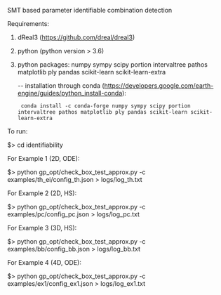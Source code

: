 
SMT based parameter identifiable combination detection

Requirements:
1. dReal3 (https://github.com/dreal/dreal3)
2. python (python version > 3.6)
3. python packages: numpy sympy scipy portion intervaltree pathos matplotlib ply pandas scikit-learn scikit-learn-extra

    -- installation through conda (https://developers.google.com/earth-engine/guides/python_install-conda):	
    
		conda install -c conda-forge numpy sympy scipy portion intervaltree pathos matplotlib ply pandas scikit-learn scikit-learn-extra

To run:

$> cd identifiability

For Example 1 (2D, ODE):

$> python gp_opt/check_box_test_approx.py -c examples/th_ei/config_th.json > logs/log_th.txt

For Example 2 (2D, HS):

$> python gp_opt/check_box_test_approx.py -c examples/pc/config_pc.json > logs/log_pc.txt

For Example 3 (3D, HS):

$> python gp_opt/check_box_test_approx.py -c examples/bb/config_bb.json > logs/log_bb.txt

For Example 
4 (4D, ODE):

$> python gp_opt/check_box_test_approx.py -c examples/ex1/config_ex1.json > logs/log_ex1.txt
